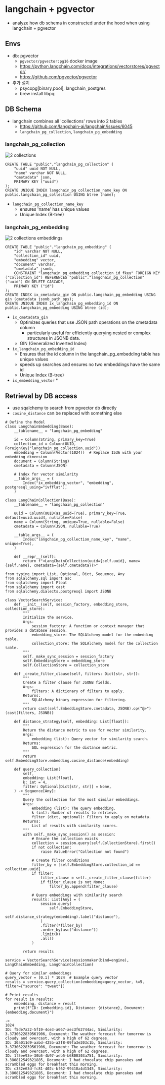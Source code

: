 # langchain + pgvector
* analyze how db schema in constructed under the hood when using langchain + pgvector

## Envs
* db: pgvector
    * `pgvector/pgvector:pg16` docker image
    * https://python.langchain.com/docs/integrations/vectorstores/pgvector/
    * https://github.com/pgvector/pgvector
* 추가 설치
    * psycopg[binary,pool], langchain_postgres
    * brew install libpq

## DB Schema
* langchain combines all 'collections' rows into 2 tables
    * https://github.com/langchain-ai/langchain/issues/6045
    * `langchain_pg_collection`, `langchain_pg_embedding`

### langchain_pg_collection
![2 collections](./figs/langchain_pgvector_collection_2collections.png)
```
CREATE TABLE "public"."langchain_pg_collection" (
    "uuid" uuid NOT NULL,
    "name" varchar NOT NULL,
    "cmetadata" json,
    PRIMARY KEY ("uuid")
);
CREATE UNIQUE INDEX langchain_pg_collection_name_key ON public.langchain_pg_collection USING btree (name);
```
* `langchain_pg_collection_name_key`
    * ensures 'name' has unique values
    * Unique Index (B-tree)

### langchain_pg_embedding
![2 collections embeddings](./figs/langchain_pgvector_embedding_2collections.png)
```
CREATE TABLE "public"."langchain_pg_embedding" (
    "id" varchar NOT NULL,
    "collection_id" uuid,
    "embedding" vector,
    "document" varchar,
    "cmetadata" jsonb,
    CONSTRAINT "langchain_pg_embedding_collection_id_fkey" FOREIGN KEY ("collection_id") REFERENCES "public"."langchain_pg_collection"("uuid") ON DELETE CASCADE,
    PRIMARY KEY ("id")
);
CREATE INDEX ix_cmetadata_gin ON public.langchain_pg_embedding USING gin (cmetadata jsonb_path_ops);
CREATE UNIQUE INDEX ix_langchain_pg_embedding_id ON public.langchain_pg_embedding USING btree (id);
```
* `ix_cmetadata_gin`
    * Optimizes queries that use JSON path operations on the cmetadata column
        * particularly useful for efficiently querying nested or complex structures in JSONB data.
    * GIN (Generalized Inverted Index)
* `ix_langchain_pg_embedding_id`
    *  Ensures that the id column in the langchain_pg_embedding table has unique values
    * speeds up searches and ensures no two embeddings have the same id
    * Unique Index (B-tree)
* `ix_embedding_vector`
    * 
## Retrieval by DB access
* use sqalchemy to search from pgvector db directly
* `cosine_distance` can be replaced with something else
```
# Define the Model
class LangChainEmbedding(Base):
    __tablename__ = "langchain_pg_embedding"

    id = Column(String, primary_key=True)
    collection_id = Column(UUID, ForeignKey("langchain_pg_collection.uuid"))
    embedding = Column(Vector(1024))  # Replace 1536 with your embedding dimension
    document = Column(String)
    cmetadata = Column(JSON)

    # Index for vector similarity
    __table_args__ = (
        Index("ix_embedding_vector", "embedding", postgresql_using="ivfflat"),
    )

class LangChainCollection(Base):
    __tablename__ = "langchain_pg_collection"

    uuid = Column(UUID(as_uuid=True), primary_key=True, default=uuid.uuid4, nullable=False)
    name = Column(String, unique=True, nullable=False)
    cmetadata = Column(JSON, nullable=True)

    __table_args__ = (
        Index("langchain_pg_collection_name_key", "name", unique=True),
    )

    def __repr__(self):
        return f"<LangChainCollection(uuid={self.uuid}, name={self.name}, cmetadata={self.cmetadata})>"

from typing import List, Optional, Dict, Sequence, Any
from sqlalchemy.sql import asc
from sqlalchemy import Float
from sqlalchemy import cast
from sqlalchemy.dialects.postgresql import JSONB

class VectorSearchService:
    def __init__(self, session_factory, embedding_store, collection_store):
        """
        Initialize the service.
        Args:
            session_factory: A function or context manager that provides a database session.
            embedding_store: The SQLAlchemy model for the embedding table.
            collection_store: The SQLAlchemy model for the collection table.
        """
        self._make_sync_session = session_factory
        self.EmbeddingStore = embedding_store
        self.CollectionStore = collection_store
    
    def _create_filter_clause(self, filters: Dict[str, str]):
        """
        Create a filter clause for JSONB fields.
        Args:
            filters: A dictionary of filters to apply.
        Returns:
            SQLAlchemy binary expression for filtering.
        """
        return cast(self.EmbeddingStore.cmetadata, JSONB).op("@>")(cast(filters, JSONB))

    def distance_strategy(self, embedding: List[float]):
        """
        Return the distance metric to use for vector similarity.
        Args:
            embedding (list): Query vector for similarity search.
        Returns:
            SQL expression for the distance metric.
        """
        return self.EmbeddingStore.embedding.cosine_distance(embedding)

    def query_collection(
        self,
        embedding: List[float],
        k: int = 4,
        filter: Optional[Dict[str, str]] = None,
    ) -> Sequence[Any]:
        """
        Query the collection for the most similar embeddings.
        Args:
            embedding (list): The query embedding.
            k (int): Number of results to retrieve.
            filter (dict, optional): Filters to apply on metadata.
        Returns:
            List of results with similarity scores.
        """
        with self._make_sync_session() as session:
            # Ensure the collection exists
            collection = session.query(self.CollectionStore).first()
            if not collection:
                raise ValueError("Collection not found")

            # Create filter conditions
            filter_by = [self.EmbeddingStore.collection_id == collection.uuid]
            if filter:
                filter_clause = self._create_filter_clause(filter)
                if filter_clause is not None:
                    filter_by.append(filter_clause)

            # Query embeddings with similarity search
            results: List[Any] = (
                session.query(
                    self.EmbeddingStore,
                    self.distance_strategy(embedding).label("distance"),
                )
                .filter(*filter_by)
                .order_by(asc("distance"))
                .limit(k)
                .all()
            )

        return results

service = VectorSearchService(sessionmaker(bind=engine), LangChainEmbedding, LangChainCollection)

# Query for similar embeddings
query_vector = [0.1] * 1024  # Example query vector
results = service.query_collection(embedding=query_vector, k=5, filter={"source": "tweet"})

# Print results
for result in results:
    embedding, distance = result
    print(f"ID: {embedding.id}, Distance: {distance}, Document: {embedding.document}")

->
1024
ID: f5de7a22-5f19-4ce3-a667-aec3f62744ac, Similarity: 3.3730622839561906, Document: The weather forecast for tomorrow is cloudy and overcast, with a high of 62 degrees.
ID: 30a011d9-aabd-425b-a2f8-09fa3e203c1b, Similarity: 3.3730622839561906, Document: The weather forecast for tomorrow is cloudy and overcast, with a high of 62 degrees.
ID: 1f5ee93e-30b5-4b97-aeb5-b6800303a751, Similarity: 3.380812549321885, Document: I had chocalate chip pancakes and scrambled eggs for breakfast this morning.
ID: c332e63d-fc81-402c-bf62-99418a4d1345, Similarity: 3.380812549321885, Document: I had chocalate chip pancakes and scrambled eggs for breakfast this morning.
```

